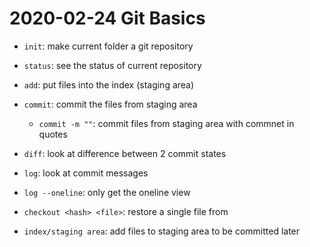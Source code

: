 # 2020-02-24 Git Basics

- `init`: make current folder a git repository
- `status`: see the status of current repository
- `add`: put files into the index (staging area)
- `commit`: commit the files from staging area
  - `commit -m ""`: commit files from staging area with commnet in quotes
- `diff`: look at difference between 2 commit states
- `log`: look at commit messages
- `log --oneline`: only get the oneline view
- `checkout <hash> <file>`: restore a single file from

- `index/staging area`: add files to staging area to be committed later

